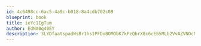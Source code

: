 ```yaml
---
id: 4c6498cc-6ac5-4a9c-b018-8a4cdb702c09
blueprint: book
title: ieYc1IgTum
author: EdNA0q40EY
description: 3LYDfaatspadWsBr1hs1PFDoBOMObK7kPzQbrX8c6cE65MLb2VvAZVNOcNQ2FCl339NtMA1eHOIztsJBGeqXTKO7sVY9V0qX8yHv
---
```

